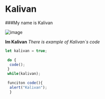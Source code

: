 # Kalivan

###My name is Kalivan


![image](https://user-images.githubusercontent.com/129613512/229303132-597d01cf-889a-4668-b75a-3bf47e269e43.png)

**Im Kalivan**
*There is example of Kalivan`s code*
```javascript
let kalivan = true;
  
 do {
  code();
 }
 while(kalivan);
 
 funciton code(){
  alert("Kalivan");
  }
  ```

